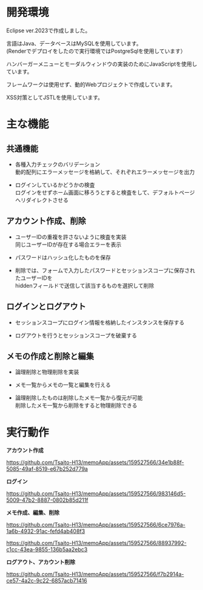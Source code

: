 # 開発環境
Eclipse ver.2023で作成しました。

言語はJava、データベースはMySQLを使用しています。  
(Renderでデプロイをしたので実行環境ではPostgreSqlを使用しています）

ハンバーガーメニューとモーダルウィンドウの実装のためにJavaScriptを使用しています。

フレームワークは使用せず、動的Webプロジェクトで作成しています。

XSS対策としてJSTLを使用しています。

# 主な機能
## 共通機能
 - 各種入力チェックのバリデーション  
   動的配列にエラーメッセージを格納して、それぞれエラーメッセージを出力

 - ログインしているかどうかの検査  
   ログインをせずホーム画面に移ろうとすると検査をして、デフォルトページへリダイレクトさせる

## アカウント作成、削除
 - ユーザーIDの重複を許さないように検査を実装  
   同じユーザーIDが存在する場合エラーを表示
 
 - パスワードはハッシュ化したものを保存
 
 - 削除では、フォームで入力したパスワードとセッションスコープに保存されたユーザーIDを  
   hiddenフィールドで送信して該当するものを選択して削除
 
## ログインとログアウト
 - セッションスコープにログイン情報を格納したインスタンスを保存する

 - ログアウトを行うとセッションスコープを破棄する

## メモの作成と削除と編集
 - 論理削除と物理削除を実装

 - メモ一覧からメモの一覧と編集を行える

 - 論理削除したものは削除したメモ一覧から復元が可能  
   削除したメモ一覧から削除をすると物理削除できる

# 実行動作
 **アカウント作成**

 https://github.com/Tsaito-H13/memoApp/assets/159527566/34e1b88f-5085-49af-8519-e67b252d779a

 **ログイン**

 https://github.com/Tsaito-H13/memoApp/assets/159527566/983146d5-5009-47b2-8887-0802b85d211f

 **メモ作成、編集、削除**

 https://github.com/Tsaito-H13/memoApp/assets/159527566/6ce7976a-1a6b-4932-91ac-fefd4ab408f3

 https://github.com/Tsaito-H13/memoApp/assets/159527566/88937992-c1cc-43ea-9855-136b5aa2ebc3

 **ログアウト、アカウント削除**

 https://github.com/Tsaito-H13/memoApp/assets/159527566/f7b2914a-ce57-4a2c-9c22-6857acb71416
